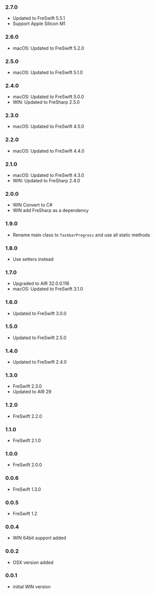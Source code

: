 ### 2.7.0
- Updated to FreSwift 5.5.1
- Support Apple Silicon M1

### 2.6.0
- macOS: Updated to FreSwift 5.2.0

### 2.5.0
- macOS: Updated to FreSwift 5.1.0

### 2.4.0
- macOS: Updated to FreSwift 5.0.0
- WIN: Updated to FreSharp 2.5.0

### 2.3.0
- macOS: Updated to FreSwift 4.5.0

### 2.2.0
- macOS: Updated to FreSwift 4.4.0

### 2.1.0
- macOS: Updated to FreSwift 4.3.0
- WIN: Updated to FreSharp 2.4.0

### 2.0.0
- WIN Convert to C#
- WIN add FreSharp as a dependency

### 1.9.0
- Rename main class to `TaskbarProgress` and use all static methods

### 1.8.0
- Use setters instead

### 1.7.0
- Upgraded to AIR 32.0.0.116
- macOS: Updated to FreSwift 3.1.0

### 1.6.0
- Updated to FreSwift 3.0.0

### 1.5.0
- Updated to FreSwift 2.5.0

### 1.4.0
- Updated to FreSwift 2.4.0

### 1.3.0
- FreSwift 2.3.0
- Updated to AIR 29

### 1.2.0
- FreSwift 2.2.0

### 1.1.0
- FreSwift 2.1.0

### 1.0.0
- FreSwift 2.0.0

### 0.0.6
- FreSwift 1.3.0

### 0.0.5
- FreSwift 1.2

### 0.0.4
- WIN 64bit support added

### 0.0.2  
- OSX version added

### 0.0.1  
- initial WIN version
